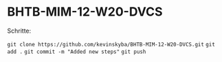 # BHTB-MIM-12-W20-DVCS

Schritte:

`git clone https://github.com/kevinskyba/BHTB-MIM-12-W20-DVCS.git`
`git add .`
`git commit -m "Added new steps"`
`git push`